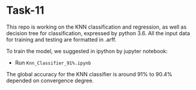# Task-11

This repo is working on the KNN classification and regression, as well as decision tree for classification, expressed by python 3.6. All the input data for training and testing are formatted in .arff. 

To train the model, we suggested in ipython by jupyter notebook:
* Run `Knn_Classifier_91%.ipynb`

The global accuracy for the KNN classifier is around 91% to 90.4% depended on convergence degree.
